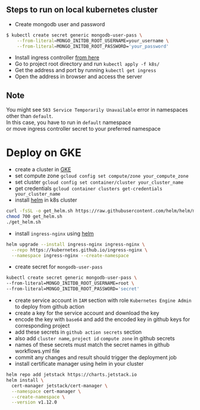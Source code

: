 ## Steps to run on local kubernetes cluster
- Create mongodb user and password
```bash
$ kubectl create secret generic mongodb-user-pass \
    --from-literal=MONGO_INITDB_ROOT_USERNAME=your_username \
    --from-literal=MONGO_INITDB_ROOT_PASSWORD='your_password'
```
- Install ingress controller [from here](https://kubernetes.github.io/ingress-nginx/deploy/)
- Go to project root directory and run `kubectl apply -f k8s/`
- Get the address and port by running `kubectl get ingress`
- Open the address in browser and access the server
## Note 
You might see `503 Service Temporarily Unavailable` error in namespaces other than `default`. \
In this case, you have to run in `default` namespace  \
or move ingress controller secret to your preferred namespace 

# Deploy on GKE
- create a cluster in [GKE](https://console.cloud.google.com/)
- set compute zone `gcloud config set compute/zone your_compute_zone`
- set cluster `gcloud config set container/cluster your_cluster_name`
- get credentials `gcloud container clusters get-credentials your_cluster_name`
- install [helm](https://helm.sh/docs/intro/install/#from-script) in k8s cluster
```bash
curl -fsSL -o get_helm.sh https://raw.githubusercontent.com/helm/helm/main/scripts/get-helm-3
chmod 700 get_helm.sh
./get_helm.sh 
```
- install `ingress-nginx` using [helm](https://kubernetes.github.io/ingress-nginx/deploy/#using-helm)
```bash
helm upgrade --install ingress-nginx ingress-nginx \
  --repo https://kubernetes.github.io/ingress-nginx \
  --namespace ingress-nginx --create-namespace
```
- create secret for `mongodb-user-pass`
```bash
kubectl create secret generic mongodb-user-pass \
--from-literal=MONGO_INITDB_ROOT_USERNAME=root \
--from-literal=MONGO_INITDB_ROOT_PASSWORD='secret' 
```
- create service account in `IAM` section with role `Kubernetes Engine Admin` to deploy from github action 
- create a key for the service account and download the key
- encode the key with `base64` and add the encoded key in github keys for corresponding project
- add these secrets in `github action secrets` section
- also add `cluster name`, `project id` `compute zone` in github secrets
- names of these secrets must match the secret names in github workflows.yml file
- commit any changes and result should trigger the deployment job
- install certificate manager using helm in your cluster
```bash
helm repo add jetstack https://charts.jetstack.io
helm install \
  cert-manager jetstack/cert-manager \
  --namespace cert-manager \
  --create-namespace \
  --version v1.12.0 
```